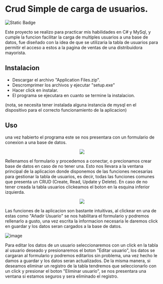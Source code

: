 # Crud Simple de carga de usuarios.

![Static Badge](https://img.shields.io/badge/Winforms.Net--purple?logo=C%23)

<p>Este proyecto se realizo para practicar mis habilidades en C# y MySql, y cumple la funcion facilitar la carga de multiples usuarios a una base de datos, fue diseñado con la idea de que se utilizaria la tabla de usuarios para permitir el acceso a estos a la pagina de ventas de una distribuidora mayorista.</p>

## Instalacion

* Descargar el archivo "Application Files.zip".
* Descromprimer los archivos y ejecutar "setup.exe"
* Hacer click en instalar.
* El programa se ejecutara en cuanto se termine la instalacion. 

(nota, se necesita tener instalada alguna instancia de mysql en el dispositivo para el correcto funcionamiento de la aplicacion)

## Uso

una vez habierto el programa este se nos presentara con un formulario de conexion a una base de datos.


<p align="center">
  <img src="https://github.com/BrunoJuarez03/CrudDeCargadeUsuarios/assets/137836933/3b8bbf7e-a761-4e5d-bfa5-f5373592ed32" />
</p>

Rellenamos el formulario y procedemos a conectar, o precionamos crear base de datos en caso de no tener una. Esto nos llevara a la ventana principal de la aplicacion donde disponemos de las funciones necesarias para gestionar la tabla de usuarios, es decir, todas las funciones comunes que presenta un CRUD (Create, Read, Update y Delete). En caso de no tener creada la tabla usuarios clickeamos el boton en la esquina inferior izquierda. 


<p align="center">
  <img src="https://github.com/BrunoJuarez03/CrudDeCargadeUsuarios/assets/137836933/4c8eca92-bfeb-4b2c-ab9e-6569250466fc" />
</p>

Las funciones de la aplicacion son bastante intuitivas, al clickear en una de estas como "Añadir Usuario" se nos habilitara el formulario y podremos rellenarlo a gusto, una vez escrita la informacion necesaria le daremos click en guardar y los datos seran cargados a la base de datos.

![image](https://github.com/BrunoJuarez03/CrudDeCargadeUsuarios/assets/137836933/a2158052-d260-4bb7-895c-513cafa05bc0)

Para editar los datos de un usuario seleccionaremos con un click en la tabla al usuario deseado y presionaremos el boton "Editar usuario", los datos se cargaran al formulario y podremos editarlos sin problema, una vez hecho le damos a guardar y los datos seran actualizados. De la misma manera, si deseamos eliminar un registro de la tabla tendremos que seleccionarlo con un click y presionar el boton "Eliminar usuario", se nos presentara una ventana si estamos seguros y sera eliminado el registro.


